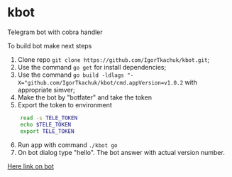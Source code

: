 # kbot
Telegram bot with cobra handler

To build bot make next steps

1. Clone repo ``` git clone https://github.com/IgorTkachuk/kbot.git ```;
2. Use the command ``` go get ``` for install dependencies;
3. Use the command ``` go build -ldlags "-X="github.com/IgorTkachuk/kbot/cmd.appVersion=v1.0.2 ``` with appropriate simver;
4. Make the bot by "botfater" and take the token
5. Export the token to environment
```sh
    read -s TELE_TOKEN
    echo $TELE_TOKEN
    export TELE_TOKEN
```
6. Run app with command ```./kbot go```
7. On bot dialog type "hello". The bot answer with actual version number.


[Here link on bot](https://t.me/myave_bot)